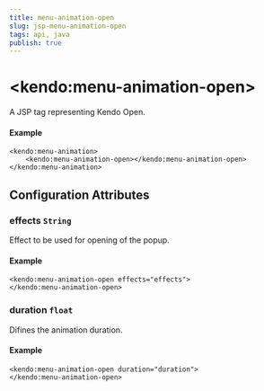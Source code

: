 ```yaml
---
title: menu-animation-open
slug: jsp-menu-animation-open
tags: api, java
publish: true
---
```


# \<kendo:menu-animation-open\>
A JSP tag representing Kendo Open.

#### Example
    <kendo:menu-animation>
        <kendo:menu-animation-open></kendo:menu-animation-open>
    </kendo:menu-animation>


## Configuration Attributes


### effects `String`

Effect to be used for opening of the popup.

#### Example
    <kendo:menu-animation-open effects="effects">
    </kendo:menu-animation-open>



### duration `float`

Difines the animation duration.

#### Example
    <kendo:menu-animation-open duration="duration">
    </kendo:menu-animation-open>



